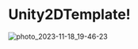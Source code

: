 # Unity2DTemplate!

![photo_2023-11-18_19-46-23](https://github.com/MaksimSazanovich/Unity2DTemplate/assets/108220384/8d74ede2-8d36-460b-a850-bbe4cb99a1e3)
